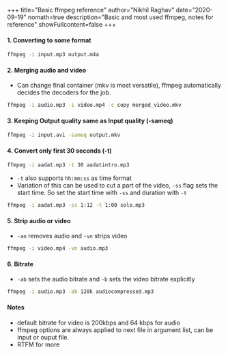 +++
title="Basic ffmpeg reference"
author="Nikhil Raghav"
date="2020-09-19"
nomath=true
description="Basic and most used ffmpeg, notes for reference"
showFullcontent=false
+++

#### 1. Converting to some format
```bash
ffmpeg -i input.mp3 output.m4a
```

#### 2. Merging audio and video
- Can change final container (mkv is most versatile), ffmpeg automatically decides the decoders for the job.
```bash
ffmpeg -i audio.mp3 -i video.mp4 -c copy merged_video.mkv
```
#### 3. Keeping Output quality same as Input quality (-sameq)
```bash
ffmpeg -i input.avi -sameq output.mkv
```
#### 4. Convert only first 30 seconds (-t)
```bash
ffmpeg -i aadat.mp3 -t 30 aadatintro.mp3
```
- `-t` also supports `hh:mm:ss` as time format
- Variation of this can be used to cut a part of the video, `-ss` flag sets the start time. So set the start time with `-ss` and duration with `-t`
```bash
ffmpeg -i aadat.mp3 -ss 1:12 -t 1:00 solo.mp3
```
#### 5. Strip audio or video 
- `-an` removes audio and `-vn` strips video 
```bash
ffmpeg -i video.mp4 -vn audio.mp3
```
#### 6. Bitrate
- `-ab` sets the audio bitrate and `-b` sets the video bitrate explicitly
```bash
ffmpeg -i audio.mp3 -ab 128k audiocompressed.mp3
```

#### Notes
- default bitrate for video is 200kbps and 64 kbps for audio
- ffmpeg options are always applied to next file in argument list, can be input or ouput file.
- RTFM for more
